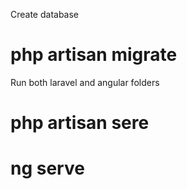 Create database
# php artisan migrate

Run both laravel and angular folders
# php artisan sere
# ng serve

